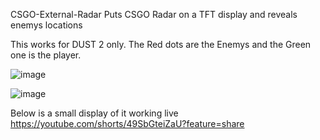 CSGO-External-Radar
Puts CSGO Radar on a TFT display and reveals enemys locations 

This works for DUST 2 only. 
The Red dots are the Enemys and the Green one is the player.


![image](https://github.com/Gavwalsh15/CSGO-External-Radar/assets/114908190/38933a71-bdd4-44a7-84db-4eb24f951149)

![image](https://github.com/Gavwalsh15/CSGO-External-Radar/assets/114908190/98ca046b-e67f-45e7-92a5-8daf92859d76)


Below is a small display of it working live 
https://youtube.com/shorts/49SbGteiZaU?feature=share

